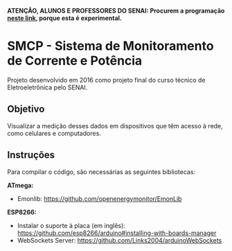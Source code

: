 **ATENÇÃO, ALUNOS E PROFESSORES DO SENAI: Procurem a programação [neste link](https://github.com/lucaspontoexe/smcp/tree/senai), porque esta é experimental.**

# SMCP - Sistema de Monitoramento de Corrente e Potência
Projeto desenvolvido em 2016 como projeto final do curso técnico de Eletroeletrônica pelo SENAI.

## Objetivo
Visualizar a medição desses dados em dispositivos que têm acesso à rede, como celulares e computadores.

## Instruções
Para compilar o código, são necessárias as seguintes bibliotecas:

**ATmega:**
* Emonlib: https://github.com/openenergymonitor/EmonLib

**ESP8266:**
* Instalar o suporte à placa (em inglês): https://github.com/esp8266/arduino#installing-with-boards-manager
* WebSockets Server: https://github.com/Links2004/arduinoWebSockets 
